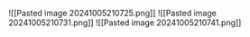 ![[Pasted image 20241005210725.png]]
![[Pasted image 20241005210731.png]]
![[Pasted image 20241005210741.png]]
